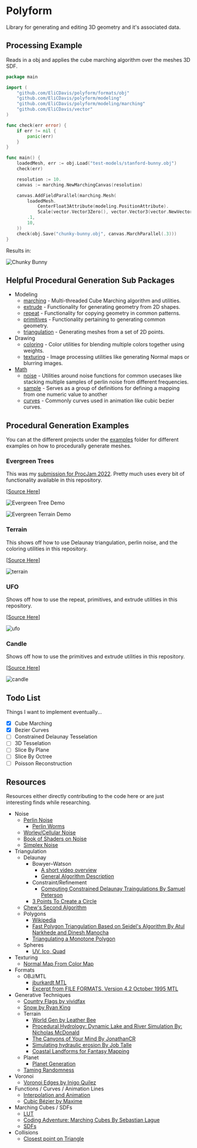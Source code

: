 # Polyform

Library for generating and editing 3D geometry and it's associated data.

## Processing Example

Reads in a obj and applies the cube marching algorithm over the meshes 3D SDF.

```go
package main

import (
	"github.com/EliCDavis/polyform/formats/obj"
	"github.com/EliCDavis/polyform/modeling"
	"github.com/EliCDavis/polyform/modeling/marching"
	"github.com/EliCDavis/vector"
)

func check(err error) {
	if err != nil {
		panic(err)
	}
}

func main() {
	loadedMesh, err := obj.Load("test-models/stanford-bunny.obj")
	check(err)

	resolution := 10.
	canvas := marching.NewMarchingCanvas(resolution)

	canvas.AddFieldParallel(marching.Mesh(
		loadedMesh.
			CenterFloat3Attribute(modeling.PositionAttribute).
			Scale(vector.Vector3Zero(), vector.Vector3(vector.NewVector3(12, 12, 12))),
		.1,
		10,
	))
	check(obj.Save("chunky-bunny.obj", canvas.MarchParallel(.3)))
}
```

Results in:

![Chunky Bunny](/examples/inflate/chunky-bunny.png)

## Helpful Procedural Generation Sub Packages

- Modeling
  - [marching](/modeling/marching/) - Multi-threaded Cube Marching algorithm and utilities.
  - [extrude](/modeling/extrude/) - Functionality for generating geometry from 2D shapes.
  - [repeat](/modeling/repeat/) - Functionality for copying geometry in common patterns.
  - [primitives](/modeling/repeat/) - Functionality pertaining to generating common geometry.
  - [triangulation](/modeling/triangulation/) - Generating meshes from a set of 2D points.
- Drawing
  - [coloring](/drawing/coloring/) - Color utilities for blending multiple colors together using weights.
  - [texturing](/drawing/texturing/) - Image processing utilities like generating Normal maps or blurring images.
- [Math](/math/README.md)
  - [noise](/math/noise/) - Utilities around noise functions for common usecases like stacking multiple samples of perlin noise from different frequencies.
  - [sample](/math/sample/) - Serves as a group of definitions for defining a mapping from one numeric value to another
  - [curves](/math/curves/) - Commonly curves used in animation like cubic bezier curves.

## Procedural Generation Examples

You can at the different projects under the [examples](/examples/) folder for different examples on how to procedurally generate meshes.

### Evergreen Trees

This was my [submission for ProcJam 2022](https://elicdavis.itch.io/evergreen-tree-generation). Pretty much uses every bit of functionality available in this repository.

[[Source Here](/examples/terrain/main.go)]

![Evergreen Tree Demo](./examples/chill/tree-demo.png)

![Evergreen Terrain Demo](./examples/chill/terrain-demo.png)

### Terrain

This shows off how to use Delaunay triangulation, perlin noise, and the coloring utilities in this repository.

[[Source Here](/examples/terrain/main.go)]

![terrain](/examples/terrain/terrain.png)

### UFO

Shows off how to use the repeat, primitives, and extrude utilities in this repository.

[[Source Here](/examples/ufo/main.go)]

![ufo](/examples/ufo/ufo.png)

### Candle

Shows off how to use the primitives and extrude utilities in this repository.

[[Source Here](/examples/candle/main.go)]

![candle](/examples/candle/candle.png)

## Todo List

Things I want to implement eventually...

- [x] Cube Marching
- [x] Bezier Curves
- [ ] Constrained Delaunay Tesselation
- [ ] 3D Tesselation
- [ ] Slice By Plane
- [ ] Slice By Octree
- [ ] Poisson Reconstruction

## Resources

Resources either directly contributing to the code here or are just interesting finds while researching.

- Noise
  - [Perlin Noise](https://gpfault.net/posts/perlin-noise.txt.html)
    - [Perlin Worms](https://libnoise.sourceforge.net/examples/worms/index.html)
  - [Worley/Cellular Noise](https://thebookofshaders.com/12/)
  - [Book of Shaders on Noise](https://thebookofshaders.com/11/)
  - [Simplex Noise](https://en.wikipedia.org/wiki/Simplex_noise)
- Triangulation
  - Delaunay
    - Bowyer–Watson
      - [A short video overview](https://www.youtube.com/watch?v=4ySSsESzw2Y)
      - [General Algorithm Description](https://en.wikipedia.org/wiki/Bowyer%E2%80%93Watson_algorithm)
    - Constraint/Refinement
      - [Computing Constrained Delaunay Traingulations By Samuel Peterson](http://www.geom.uiuc.edu/~samuelp/del_project.html#implementation)
    - [3 Points To Create a Circle](https://kyndinfo.notion.site/Geometric-Drawings-2cefb8d81ced41d5af532dd7bdfdceee)
  - [Chew's Second Algorithm](https://cccg.ca/proceedings/2011/papers/paper91.pdf)
  - Polygons
    - [Wikipedia](https://en.wikipedia.org/wiki/Polygon_triangulation)
    - [Fast Polygon Triangulation Based on Seidel's Algorithm By Atul Narkhede and Dinesh Manocha](http://gamma.cs.unc.edu/SEIDEL/)
    - [Triangulating a Monotone Polygon
      ](http://homepages.math.uic.edu/~jan/mcs481/triangulating.pdf)
  - Spheres
    - [UV, Ico, Quad](https://www.danielsieger.com/blog/2021/03/27/generating-spheres.html)
- Texturing
  - [Normal Map From Color Map](https://stackoverflow.com/questions/5281261/generating-a-normal-map-from-a-height-map)
- Formats
  - OBJ/MTL
    - [jburkardt MTL](https://people.sc.fsu.edu/~jburkardt/data/mtl/mtl.html)
    - [Excerpt from FILE FORMATS, Version 4.2 October 1995 MTL](http://paulbourke.net/dataformats/mtl/)
- Generative Techniques
  - [Country Flags by vividfax](https://vividfax.notion.site/Generative-Flag-Design-e663bc26f5a54ab48fad1428bc32b610)
  - [Snow by Ryan King](https://www.youtube.com/watch?v=UzJnsqIRbDw)
  - Terrain
    - [World Gen by Leather Bee](https://leatherbee.org/index.php/category/world-gen/)
    - [Procedural Hydrology: Dynamic Lake and River Simulation By: Nicholas McDonald](https://nickmcd.me/2020/04/15/procedural-hydrology/)
    - [The Canyons of Your Mind By JonathanCR](https://undiscoveredworlds.blogspot.com/2019/05/the-canyons-of-your-mind.html)
    - [Simulating hydraulic erosion By Job Talle](https://jobtalle.com/simulating_hydraulic_erosion.html)
    - [Coastal Landforms for Fantasy Mapping](https://www.youtube.com/watch?v=ztemzsxso0U)
  - Planet
    - [Planet Generation](https://archive.vn/kmVP4)
  - [Taming Randomness](https://kyndinfo.notion.site/Taming-Randomness-e4351f08ec7c43a7ad47ef2d1dfe2ed8)
- Voronoi
  - [Voronoi Edges by Inigo Quilez](https://iquilezles.org/articles/voronoilines/)
- Functions / Curves / Animation Lines
  - [Interpolation and Animation](https://kyndinfo.notion.site/Interpolation-and-Animation-44d00edd89bc41d686260d6bfd6a01d9)
  - [Cubic Bézier by Maxime](https://blog.maximeheckel.com/posts/cubic-bezier-from-math-to-motion/)
- Marching Cubes / SDFs
  - [LUT](http://paulbourke.net/geometry/polygonise/)
  - [Coding Adventure: Marching Cubes By Sebastian Lague](https://www.youtube.com/watch?v=M3iI2l0ltbE)
  - [SDFs](https://iquilezles.org/articles/distfunctions/)
- Collisions
  - [Closest point on Triangle](https://gdbooks.gitbooks.io/3dcollisions/content/Chapter4/closest_point_to_triangle.html)
